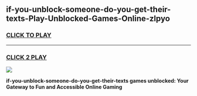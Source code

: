 
## if-you-unblock-someone-do-you-get-their-texts-Play-Unblocked-Games-Online-zlpyo
<h3>
<a href="https://premium76.site?title=if-you-unblock-someone-do-you-get-their-texts&ref=25A">CLICK TO PLAY</a></h3>
<hr>

<h3>
<a href="https://premium76.site?title=if-you-unblock-someone-do-you-get-their-texts&ref=25A">CLICK 2 PLAY</a>
  
</h3>

<a href="https://premium76.site?title=if-you-unblock-someone-do-you-get-their-texts&ref=25A"><img src="https://clearcache.store/games.png"></a>


**if-you-unblock-someone-do-you-get-their-texts games unblocked: Your Gateway to Fun and Accessible Online Gaming**
